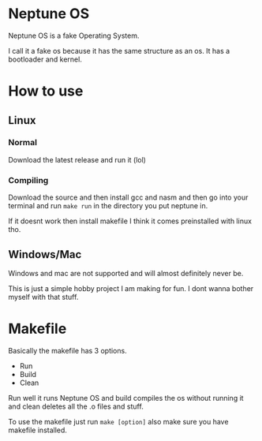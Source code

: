 # Neptune OS
Neptune OS is a fake Operating System.

I call it a fake os because it has the same structure as an os. It has a bootloader and kernel.

# How to use
## Linux
### Normal
Download the latest release and run it (lol)

### Compiling
Download the source and then install gcc and nasm and then go into your terminal and run `make run` in the directory you put neptune in.

If it doesnt work then install makefile I think it comes preinstalled with linux tho.

## Windows/Mac
Windows and mac are not supported and will almost definitely never be.

This is just a simple hobby project I am making for fun. I dont wanna bother myself with that stuff.

# Makefile
Basically the makefile has 3 options.

- Run
- Build
- Clean

Run well it runs Neptune OS and build compiles the os without running it and clean deletes all the .o files and stuff.

To use the makefile just run `make [option]` also make sure you have makefile installed.
